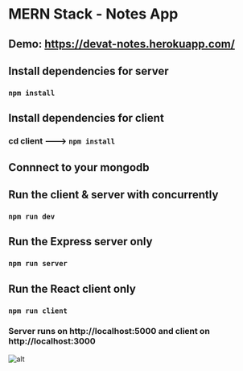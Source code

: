 # MERN Stack - Notes App 

## Demo: https://devat-notes.herokuapp.com/


## Install dependencies for server 
### `npm install`

## Install dependencies for client
### cd client ---> `npm install`

## Connnect to your mongodb 

## Run the client & server with concurrently
### `npm run dev`

## Run the Express server only
### `npm run server`

## Run the React client only
### `npm run client`

### Server runs on http://localhost:5000 and client on http://localhost:3000

![alt](https://res.cloudinary.com/devatchannel/image/upload/v1599566864/test/maxresdefault_1_oecdfa.jpg)

